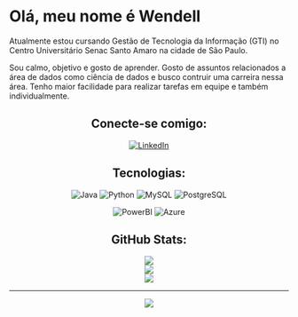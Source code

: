 #  Olá, meu nome é Wendell

Atualmente estou cursando Gestão de Tecnologia da Informação (GTI) no Centro Universitário Senac Santo Amaro na cidade de São Paulo.<br>

Sou calmo, objetivo e gosto de aprender. Gosto de assuntos relacionados a área de dados como ciência de dados e busco contruir uma carreira nessa área. Tenho maior facilidade para realizar tarefas em equipe e também individualmente.


<div align="center">

## Conecte-se comigo:
[![LinkedIn](https://img.shields.io/badge/LinkedIn-0077B5?style=for-the-badge&logo=linkedin&logoColor=white)](https://www.linkedin.com/in/wendellfrancisco005/)

##  Tecnologias:

![Java](https://img.shields.io/badge/java-%23ED8B00.svg?style=for-the-badge&logo=openjdk&logoColor=white) ![Python](https://img.shields.io/badge/python-3670A0?style=for-the-badge&logo=python&logoColor=ffdd54) ![MySQL](https://img.shields.io/badge/mysql-4479A1?style=for-the-badge&logo=mysql&logoColor=white) ![PostgreSQL](https://img.shields.io/badge/postgresql-%23316192?style=for-the-badge&logo=postgresql&logoColor=white) 

![PowerBI](https://img.shields.io/badge/powerbi-FFA500?style=for-the-badge&logo=powerbi&logoColor=ffdd54) ![Azure](https://img.shields.io/badge/azure-007FFF?style=for-the-badge&logo=azure&logoColor=ffdd54)


## GitHub Stats:

![](https://github-readme-stats.vercel.app/api?username=Wenfra005&theme=midnight-purple&hide_border=false&include_all_commits=false&count_private=false)<br/>
![](https://github-readme-streak-stats.herokuapp.com/?user=Wenfra005&theme=midnight-purple&hide_border=false)<br/>
![](https://github-readme-stats.vercel.app/api/top-langs/?username=Wenfra005&theme=midnight-purple&hide_border=false&include_all_commits=false&count_private=false&layout=compact)

---
[![](https://visitcount.itsvg.in/api?id=Wenfra005&icon=5&color=6)](https://visitcount.itsvg.in)

<!-- Proudly created with GPRM ( https://gprm.itsvg.in ) -->
